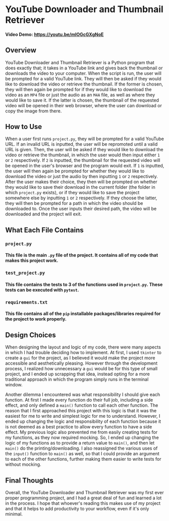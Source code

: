 # YouTube Downloader and Thumbnail Retriever

#### Video Demo: <https://youtu.be/mIOGcGXgNoE>


## Overview

YouTube Downloader and Thumbnail Retriever is a Python program that does exactly that; it takes in a YouTube link and gives back the thumbnail or downloads the video to your computer. When the script is run, the user will be prompted for a valid YouTube link. They will then be asked if they would like to download the video or retrieve the thumbnail. If the former is chosen, they will then again be prompted for if they would like to download the video as an `MP4` file or just the audio as an `M4A` file, as well as where they would like to save it. If the latter is chosen, the thumbnail of the requested video will be opened in their web browser, where the user can download or copy the image from there.

## How to Use

When a user first runs `project.py`, they will be prompted for a valid YouTube URL. If an invalid URL is inputted, the user will be repromoted until a valid URL is given. Then, the user will be asked if they would like to download the video or retrieve the thumbnail, in which the user would then input either `1` or `2` respectively. If `2` is inputted, the thumbnail for the requested video will be opened in the user's browser and the program would exit. If `1` is inputted, the user will then again be prompted for whether they would like to download the video or just the audio by then inputting `1` or `2` respectively. After the user makes their choice, they then will be prompted on whether they would like to save their download in the current folder (the folder in which `project.py` exists), or if they would like to save the project somewhere else by inputting `1` or `2` respectively. If they choose the latter, they will then be prompted for a path in which the video should be downloaded to. Once the user inputs their desired path, the video will be downloaded and the project will exit.

## What Each File Contains

### `project.py`

#### This file is the main `.py` file of the project. It contains all of my code that makes this project work.

### `test_project.py`

#### This file contains the tests to 3 of the functions used in `project.py`. These tests can be executed with `pytest`.

### `requirements.txt`

#### This file contains all of the `pip` installable packages/libraries required for the project to work properly.

## Design Choices

When designing the layout and logic of my code, there were many aspects in which I had trouble deciding how to implement. At first, I used `tkinter` to create a `gui` for the project, as I believed it would make the project more accessible and aesthetically pleasing. However through the development process, I realized how unnecessary a `gui` would be for this type of small project, and I ended up scrapping that idea, instead opting for a more traditional approach in which the program simply runs in the terminal window.

Another dilemma I encountered was what responsibility I should give each function. At first I made every function do their full job, including a side effect, and only defined a `main()` function to call each other function. The reason that I first approached this project with this logic is that it was the easiest for me to write and simplest logic for me to understand. However, I ended up changing the logic and responsibility of each function because it is not deemed as a best practice to allow every function to have a side effect. My previous logic also prevented me from easily creating tests for my functions, as they now required mocking. So, I ended up changing the logic of my functions as to provide a return value to `main()`, and then let `main()` do the printing/downloading. I also reassigned the various uses of the `input()` function to `main()` as well, so that I could provide an argument to each of the other functions, further making them easier to write tests for without mocking.

## Final Thoughts

Overall, the YouTube Downloader and Thumbnail Retriever was my first ever proper programming project, and I had a great deal of fun and learned a lot in the process. I hope that whoever's reading this makes use of my project and that it helps to add productivity to your workflow, even if it's only minimal.
